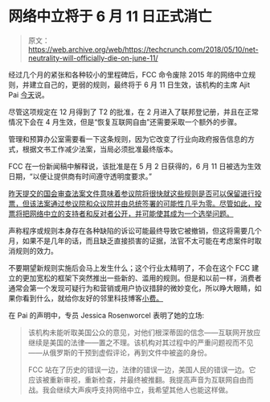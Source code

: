 # 网络中立将于 6 月 11 日正式消亡 

> 原文：<https://web.archive.org/web/https://techcrunch.com/2018/05/10/net-neutrality-will-officially-die-on-june-11/>

经过几个月的紧张和各种较小的里程碑后，FCC 命令废除 2015 年的网络中立规则，并建立自己的，更弱的规则，最终将于 6 月 11 日生效，该机构的主席 Ajit Pai [今天](https://web.archive.org/web/20221210001523/https://www.fcc.gov/document/chairman-pai-restoring-internet-freedom-order-taking-effect)说。

尽管这项规定在 12 月得到了 T2 的批准，在 2 月进入了联邦登记册，并且在正常情况下会在 4 月生效，但是“恢复互联网自由”还需要采取一个额外的步骤。

管理和预算办公室需要看一下这条规则，因为它改变了行业向政府报告信息的方式，根据文书工作减少法案，当局必须批准最终版本。

FCC 在一份新闻稿中解释说，该批准是在 5 月 2 日获得的，6 月 11 日被选为生效日期，“以便让提供商有时间遵守透明度要求。”

[昨天提交的国会审查法案文件意味着参议院将很快就这些规则是否可以保留进行投票，但该法案通过参议院和众议院并由总统签署的可能性几乎为零。尽管如此，投票将把网络中立的支持者和反对者公开，并可能使其成为一个选举问题。](https://web.archive.org/web/20221210001523/https://techcrunch.com/2018/05/09/senators-file-to-force-vote-on-disapproval-of-fccs-new-net-neutrality-rules/)

声称程序或规则本身存在各种缺陷的诉讼可能最终导致它被撤销，但这将需要几个月，如果不是几年的话，而且缺乏直接损害的证据，法官不太可能在考虑案件时取消规则的效力。

不要期望新规则实施后会马上发生什么；这个行业太精明了，不会在这个 FCC 建立的更加宽松的框架下突然推出一些新的、滥用的规则。但是和以前一样，消费者通常会第一个发现可疑行为和营销或用户协议措辞的微妙变化，所以睁大眼睛，如果你看到什么，就给你友好的邻里科技博客[小费。](tips@techcrunch.com)

在 Pai 的声明中，专员 Jessica Rosenworcel 表明了她的立场:

> 该机构未能听取美国公众的意见，对他们根深蒂固的信念——互联网开放应继续是美国的法律——置之不理。该机构对其过程中的严重问题视而不见——从俄罗斯的干预到虚假评论，再到文件中被盗的身份。
> 
> FCC 站在了历史的错误一边，法律的错误一边，美国人民的错误一边。它应该被重新审视，重新检查，并最终被推翻。我提高声音为互联网自由而战。我会继续大声疾呼支持网络中立，我希望其他人也能这样做。